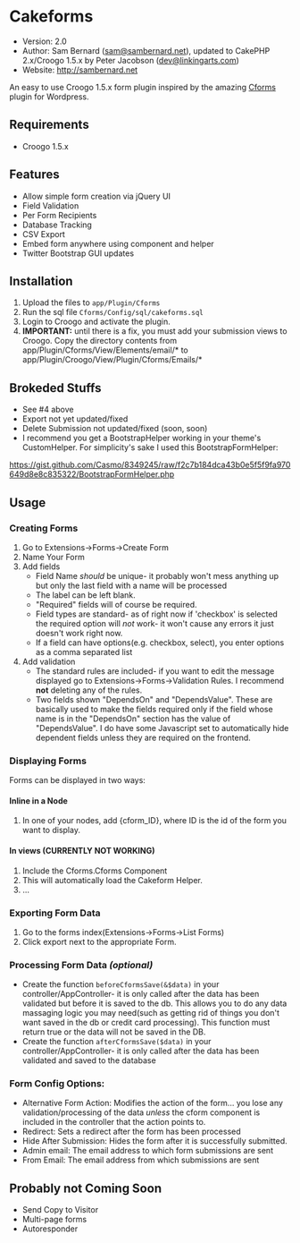 Cakeforms
=============
* Version: 2.0
* Author: Sam Bernard (sam@sambernard.net), updated to CakePHP 2.x/Croogo 1.5.x by Peter Jacobson (dev@linkingarts.com)
* Website: <http://sambernard.net>

An easy to use Croogo 1.5.x form plugin inspired by the amazing [Cforms] plugin for Wordpress.

[cforms]: http://www.deliciousdays.com/cforms-plugin/

Requirements
-----------
* Croogo 1.5.x

Features
-----------
* Allow simple form creation via jQuery UI
* Field Validation
* Per Form Recipients
* Database Tracking
* CSV Export
* Embed form anywhere using component and helper
* Twitter Bootstrap GUI updates

Installation
-----------
1. Upload the files to `app/Plugin/Cforms`
2. Run the sql file `Cforms/Config/sql/cakeforms.sql`
3. Login to Croogo and activate the plugin.
4. **IMPORTANT:** until there is a fix, you must add your submission views to Croogo. Copy the directory contents from
app/Plugin/Cforms/View/Elements/email/* to app/Plugin/Croogo/View/Plugin/Cforms/Emails/*

Brokeded Stuffs
-----------
* See #4 above
* Export not yet updated/fixed
* Delete Submission not updated/fixed (soon, soon)
* I recommend you get a BootstrapHelper working in your theme's CustomHelper. For simplicity's sake I used this BootstrapFormHelper:

https://gist.github.com/Casmo/8349245/raw/f2c7b184dca43b0e5f5f9fa970649d8e8c835322/BootstrapFormHelper.php


Usage
-----------

### Creating Forms ###
1. Go to Extensions->Forms->Create Form
2. Name Your Form
3. Add fields
    * Field Name _should_ be unique- it probably won't mess anything up but only the last field with a name will be processed
    * The label can be left blank.
    * "Required" fields will of course be required.
    * Field types are standard- as of right now if 'checkbox' is selected the required option will _not_ work- it won't cause any errors it just doesn't work right now.
    * If a field can have options(e.g. checkbox, select), you enter options as a comma separated list
4. Add validation
    * The standard rules are included- if you want to edit the message displayed go to Extensions->Forms->Validation Rules. I recommend **not** deleting any of the rules.
    * Two fields shown "DependsOn" and "DependsValue". These are basically used to make the fields required only if the field whose name is in the "DependsOn" section has the value of "DependsValue". I do have some Javascript set to automatically hide dependent fields unless they are required on the frontend.

### Displaying Forms ###
Forms can be displayed in two ways:

#### Inline in a Node ####
1. In one of your nodes, add {cform_ID}, where ID is the id of the form you want to display.

#### In views (CURRENTLY NOT WORKING) ####
1. Include the Cforms.Cforms Component
2. This will automatically load the Cakeform Helper.
3. ...

### Exporting Form Data ###
1. Go to the forms index(Extensions->Forms->List Forms)
2. Click export next to the appropriate Form.


### Processing Form Data _(optional)_ ###
* Create the function `beforeCformsSave(&$data)` in your controller/AppController- it is only called after the data has been validated but before
it is saved to the db. This allows you to do any data massaging logic you may need(such as getting rid of things you don't want saved in the db or credit card processing).
This function must return true or the data will not be saved in the DB.
* Create the function `afterCformsSave($data)` in your controller/AppController- it is only called after the data has been validated and
saved to the database

### Form Config Options: ###
* Alternative Form Action: Modifies the action of the form... you lose any validation/processing of the data _unless_ the cform
component is included in the controller that the action points to.
* Redirect: Sets a redirect after the form has been processed
* Hide After Submission: Hides the form after it is successfully submitted.
* Admin email: The email address to which form submissions are sent
* From Email: The email address from which submissions are sent

Probably not Coming Soon
-----------
* Send Copy to Visitor
* Multi-page forms
* Autoresponder
